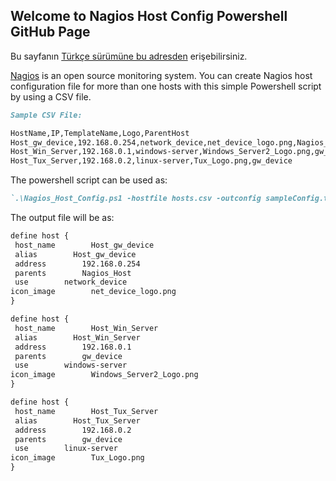 ## Welcome to Nagios Host Config Powershell GitHub Page

Bu sayfanın [Türkçe sürümüne bu adresden](https://github.com/HCaglar/NagiosHostConfigPowerShell/blob/master/README_TR.md) erişebilirsiniz.

[Nagios](https://www.nagios.org) is an open source monitoring system.
You can create Nagios host configuration file for more than one hosts with this simple Powershell script by using a CSV file.

```markdown
Sample CSV File:

HostName,IP,TemplateName,Logo,ParentHost
Host_gw_device,192.168.0.254,network_device,net_device_logo.png,Nagios_Host
Host_Win_Server,192.168.0.1,windows-server,Windows_Server2_Logo.png,gw_device
Host_Tux_Server,192.168.0.2,linux-server,Tux_Logo.png,gw_device

```

The powershell script can be used as:

```markdown
`.\Nagios_Host_Config.ps1 -hostfile hosts.csv -outconfig sampleConfig.txt`
```

The output file will be as:

```markdown
define host {
 host_name        Host_gw_device
 alias        Host_gw_device
 address        192.168.0.254
 parents        Nagios_Host
 use        network_device
icon_image        net_device_logo.png
}

define host {
 host_name        Host_Win_Server
 alias        Host_Win_Server
 address        192.168.0.1
 parents        gw_device
 use        windows-server
icon_image        Windows_Server2_Logo.png
}

define host {
 host_name        Host_Tux_Server
 alias        Host_Tux_Server
 address        192.168.0.2
 parents        gw_device
 use        linux-server
icon_image        Tux_Logo.png
}
```
